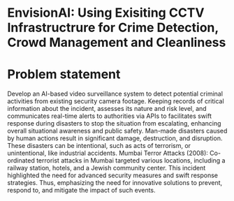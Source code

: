 # EnvisionAI: Using Exisiting CCTV Infrastructrure for Crime Detection, Crowd Management and Cleanliness

# Problem statement
Develop an AI-based video surveillance system to detect potential criminal activities from existing security camera footage. Keeping records of critical information about the incident, assesses its nature and risk level, and communicates real-time alerts to authorities via APIs to facilitates swift response during disasters to stop the situation from escalating, enhancing overall situational awareness and public safety. Man-made disasters caused by human actions result in significant damage, destruction, and disruption. These disasters can be intentional, such as acts of terrorism, or unintentional, like industrial accidents.
Mumbai Terror Attacks (2008): Co-ordinated terrorist attacks in Mumbai targeted various locations, including a railway station, hotels, and a Jewish community center. This incident highlighted the need for advanced security measures and swift response strategies. Thus, emphasizing the need for innovative solutions to prevent, respond to, and mitigate the impact of such events.
